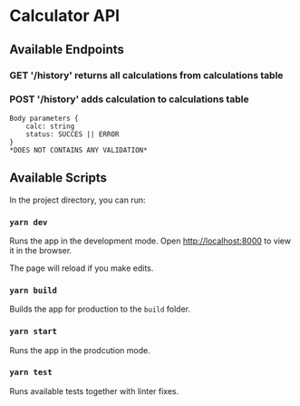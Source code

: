 # Calculator API

## Available Endpoints

### GET '/history' returns all calculations from calculations table 
### POST '/history' adds calculation to calculations table 
    Body parameters {
        calc: string
        status: SUCCES || ERROR 
    }
    *DOES NOT CONTAINS ANY VALIDATION*
## Available Scripts

In the project directory, you can run:

### `yarn dev`

Runs the app in the development mode.
Open [http://localhost:8000](http://localhost:8000) to view it in the browser.

The page will reload if you make edits.

### `yarn build`

Builds the app for production to the `build` folder.

### `yarn start`

Runs the app in the prodcution mode.

### `yarn test`

Runs available tests together with linter fixes.
